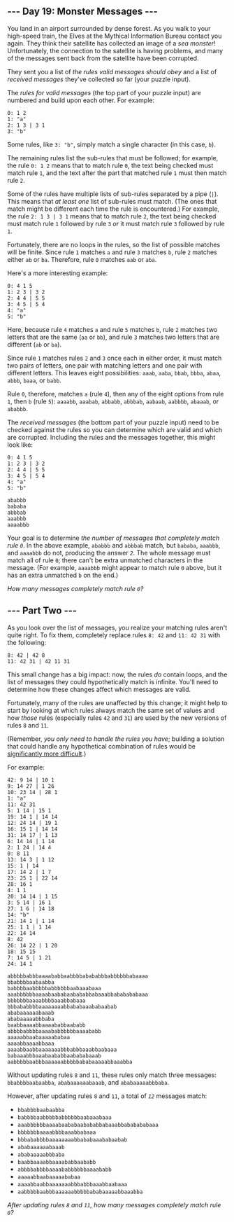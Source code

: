 --- Day 19: Monster Messages ---
--------------------------------

You land in an airport surrounded by dense forest. As you walk to your high-speed train, the Elves at the Mythical Information Bureau contact you again. They think their satellite has collected an image of a *sea monster*! Unfortunately, the connection to the satellite is having problems, and many of the messages sent back from the satellite have been corrupted.

They sent you a list of *the rules valid messages should obey* and a list of *received messages* they've collected so far (your puzzle input).

The *rules for valid messages* (the top part of your puzzle input) are numbered and build upon each other. For example:

```
0: 1 2
1: "a"
2: 1 3 | 3 1
3: "b"

```

Some rules, like `3: "b"`, simply match a single character (in this case, `b`).

The remaining rules list the sub-rules that must be followed; for example, the rule `0: 1 2` means that to match rule `0`, the text being checked must match rule `1`, and the text after the part that matched rule `1` must then match rule `2`.

Some of the rules have multiple lists of sub-rules separated by a pipe (`|`). This means that *at least one* list of sub-rules must match. (The ones that match might be different each time the rule is encountered.) For example, the rule `2: 1 3 | 3 1` means that to match rule `2`, the text being checked must match rule `1` followed by rule `3` *or* it must match rule `3` followed by rule `1`.

Fortunately, there are no loops in the rules, so the list of possible matches will be finite. Since rule `1` matches `a` and rule `3` matches `b`, rule `2` matches either `ab` or `ba`. Therefore, rule `0` matches `aab` or `aba`.

Here's a more interesting example:

```
0: 4 1 5
1: 2 3 | 3 2
2: 4 4 | 5 5
3: 4 5 | 5 4
4: "a"
5: "b"

```

Here, because rule `4` matches `a` and rule `5` matches `b`, rule `2` matches two letters that are the same (`aa` or `bb`), and rule `3` matches two letters that are different (`ab` or `ba`).

Since rule `1` matches rules `2` and `3` once each in either order, it must match two pairs of letters, one pair with matching letters and one pair with different letters. This leaves eight possibilities: `aaab`, `aaba`, `bbab`, `bbba`, `abaa`, `abbb`, `baaa`, or `babb`.

Rule `0`, therefore, matches `a` (rule `4`), then any of the eight options from rule `1`, then `b` (rule `5`): `aaaabb`, `aaabab`, `abbabb`, `abbbab`, `aabaab`, `aabbbb`, `abaaab`, or `ababbb`.

The *received messages* (the bottom part of your puzzle input) need to be checked against the rules so you can determine which are valid and which are corrupted. Including the rules and the messages together, this might look like:

```
0: 4 1 5
1: 2 3 | 3 2
2: 4 4 | 5 5
3: 4 5 | 5 4
4: "a"
5: "b"

ababbb
bababa
abbbab
aaabbb
aaaabbb

```

Your goal is to determine *the number of messages that completely match rule `0`*. In the above example, `ababbb` and `abbbab` match, but `bababa`, `aaabbb`, and `aaaabbb` do not, producing the answer *`2`*. The whole message must match all of rule `0`; there can't be extra unmatched characters in the message. (For example, `aaaabbb` might appear to match rule `0` above, but it has an extra unmatched `b` on the end.)

*How many messages completely match rule `0`?*



--- Part Two ---
----------------

As you look over the list of messages, you realize your matching rules aren't quite right. To fix them, completely replace rules `8: 42` and `11: 42 31` with the following:

```
8: 42 | 42 8
11: 42 31 | 42 11 31

```

This small change has a big impact: now, the rules *do* contain loops, and the list of messages they could hypothetically match is infinite. You'll need to determine how these changes affect which messages are valid.

Fortunately, many of the rules are unaffected by this change; it might help to start by looking at which rules always match the same set of values and how *those* rules (especially rules `42` and `31`) are used by the new versions of rules `8` and `11`.

(Remember, *you only need to handle the rules you have*; building a solution that could handle any hypothetical combination of rules would be [significantly more difficult](https://en.wikipedia.org/wiki/Formal_grammar).)

For example:

```
42: 9 14 | 10 1
9: 14 27 | 1 26
10: 23 14 | 28 1
1: "a"
11: 42 31
5: 1 14 | 15 1
19: 14 1 | 14 14
12: 24 14 | 19 1
16: 15 1 | 14 14
31: 14 17 | 1 13
6: 14 14 | 1 14
2: 1 24 | 14 4
0: 8 11
13: 14 3 | 1 12
15: 1 | 14
17: 14 2 | 1 7
23: 25 1 | 22 14
28: 16 1
4: 1 1
20: 14 14 | 1 15
3: 5 14 | 16 1
27: 1 6 | 14 18
14: "b"
21: 14 1 | 1 14
25: 1 1 | 1 14
22: 14 14
8: 42
26: 14 22 | 1 20
18: 15 15
7: 14 5 | 1 21
24: 14 1

abbbbbabbbaaaababbaabbbbabababbbabbbbbbabaaaa
bbabbbbaabaabba
babbbbaabbbbbabbbbbbaabaaabaaa
aaabbbbbbaaaabaababaabababbabaaabbababababaaa
bbbbbbbaaaabbbbaaabbabaaa
bbbababbbbaaaaaaaabbababaaababaabab
ababaaaaaabaaab
ababaaaaabbbaba
baabbaaaabbaaaababbaababb
abbbbabbbbaaaababbbbbbaaaababb
aaaaabbaabaaaaababaa
aaaabbaaaabbaaa
aaaabbaabbaaaaaaabbbabbbaaabbaabaaa
babaaabbbaaabaababbaabababaaab
aabbbbbaabbbaaaaaabbbbbababaaaaabbaaabba

```

Without updating rules `8` and `11`, these rules only match three messages: `bbabbbbaabaabba`, `ababaaaaaabaaab`, and `ababaaaaabbbaba`.

However, after updating rules `8` and `11`, a total of *`12`* messages match:

-   `bbabbbbaabaabba`
-   `babbbbaabbbbbabbbbbbaabaaabaaa`
-   `aaabbbbbbaaaabaababaabababbabaaabbababababaaa`
-   `bbbbbbbaaaabbbbaaabbabaaa`
-   `bbbababbbbaaaaaaaabbababaaababaabab`
-   `ababaaaaaabaaab`
-   `ababaaaaabbbaba`
-   `baabbaaaabbaaaababbaababb`
-   `abbbbabbbbaaaababbbbbbaaaababb`
-   `aaaaabbaabaaaaababaa`
-   `aaaabbaabbaaaaaaabbbabbbaaabbaabaaa`
-   `aabbbbbaabbbaaaaaabbbbbababaaaaabbaaabba`

*After updating rules `8` and `11`, how many messages completely match rule `0`?*